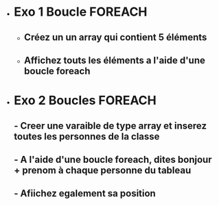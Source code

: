 - # Exo 1 Boucle FOREACH
    - ## Créez un un array qui contient 5 éléments
    - ## Affichez touts les éléments a l'aide d'une boucle foreach
    
-  # Exo 2 Boucles FOREACH
    ## - Creer une varaible de type array et inserez toutes les personnes de la classe
    ## - A l'aide d'une boucle foreach, dites bonjour + prenom à chaque personne du tableau
    ## - Afiichez egalement sa position
